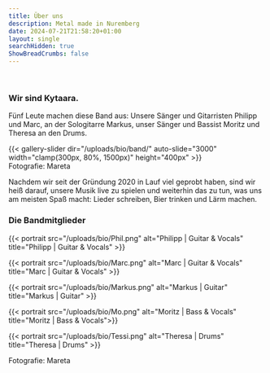 ```yaml
---
title: Über uns
description: Metal made in Nuremberg
date: 2024-07-21T21:58:20+01:00
layout: single
searchHidden: true
ShowBreadCrumbs: false
---
```


&nbsp;  
### Wir sind Kytaara.  

Fünf Leute machen diese Band aus: Unsere Sänger und Gitarristen Philipp und Marc, an der Sologitarre Markus, unser Sänger und Bassist Moritz und Theresa an den Drums. 

{{< gallery-slider dir="/uploads/bio/band/" auto-slide="3000" width="clamp(300px, 80%, 1500px)" height="400px" >}}  
Fotografie: Mareta
&nbsp;  

Nachdem wir seit der Gründung 2020 in Lauf viel geprobt haben, sind wir heiß darauf, unsere Musik live zu spielen und weiterhin das zu tun, was uns am meisten Spaß macht: Lieder schreiben, Bier trinken und Lärm machen.

### Die Bandmitglieder  

{{< portrait src="/uploads/bio/Phil.png"
alt="Philipp | Guitar & Vocals" 
title="Philipp | Guitar & Vocals" >}}  

{{< portrait src="/uploads/bio/Marc.png"
alt="Marc | Guitar & Vocals" 
title="Marc | Guitar & Vocals" >}}  

{{< portrait src="/uploads/bio/Markus.png"
alt="Markus | Guitar" 
title="Markus | Guitar" >}}  

{{< portrait src="/uploads/bio/Mo.png"
alt="Moritz | Bass & Vocals" 
title="Moritz | Bass & Vocals">}}  

{{< portrait src="/uploads/bio/Tessi.png"
alt="Theresa | Drums" 
title="Theresa | Drums" >}}  

Fotografie: Mareta